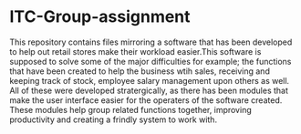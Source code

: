 # ITC-Group-assignment
This repository contains files mirroring a software that has been developed to help out retail stores make their workload easier.This software is supposed to solve some of the major difficulties for example; the functions that have been created to help the business wtih sales, receiving and keeping track of stock, employee salary management upon others as well. 
All of these were developed stratergically, as there has been modules that make the user interface easier for the operaters of the software created. These modules help group related functions together, improving productivity and creating a frindly system to work with.
